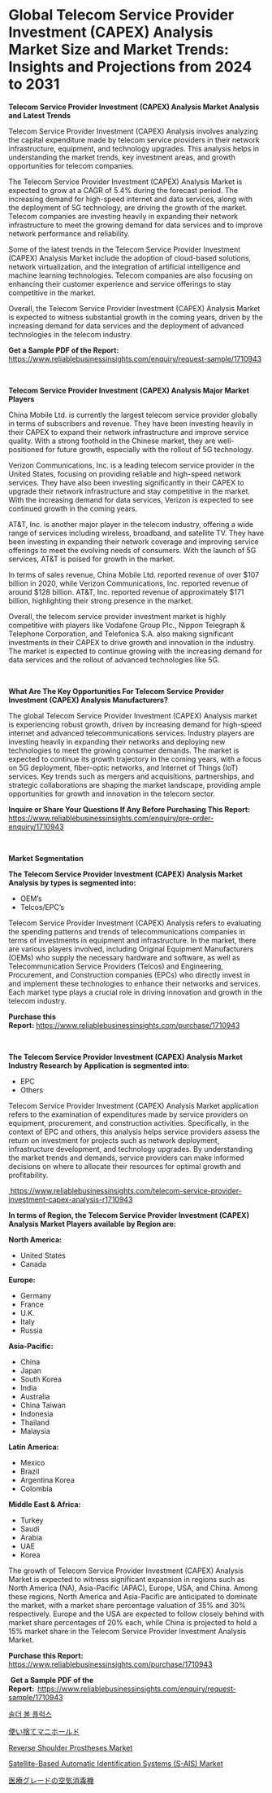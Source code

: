 <p><h1>Global Telecom Service Provider Investment (CAPEX) Analysis Market Size and Market Trends: Insights and Projections from 2024 to 2031</h1></p><p><strong>Telecom Service Provider Investment (CAPEX) Analysis Market Analysis and Latest Trends</strong></p>
<p><p>Telecom Service Provider Investment (CAPEX) Analysis involves analyzing the capital expenditure made by telecom service providers in their network infrastructure, equipment, and technology upgrades. This analysis helps in understanding the market trends, key investment areas, and growth opportunities for telecom companies.</p><p>The Telecom Service Provider Investment (CAPEX) Analysis Market is expected to grow at a CAGR of 5.4% during the forecast period. The increasing demand for high-speed internet and data services, along with the deployment of 5G technology, are driving the growth of the market. Telecom companies are investing heavily in expanding their network infrastructure to meet the growing demand for data services and to improve network performance and reliability.</p><p>Some of the latest trends in the Telecom Service Provider Investment (CAPEX) Analysis Market include the adoption of cloud-based solutions, network virtualization, and the integration of artificial intelligence and machine learning technologies. Telecom companies are also focusing on enhancing their customer experience and service offerings to stay competitive in the market.</p><p>Overall, the Telecom Service Provider Investment (CAPEX) Analysis Market is expected to witness substantial growth in the coming years, driven by the increasing demand for data services and the deployment of advanced technologies in the telecom industry.</p></p>
<p><strong>Get a Sample PDF of the Report:&nbsp;</strong> <a href="https://www.reliablebusinessinsights.com/enquiry/request-sample/1710943">https://www.reliablebusinessinsights.com/enquiry/request-sample/1710943</a></p>
<p>&nbsp;</p>
<p><strong>Telecom Service Provider Investment (CAPEX) Analysis Major Market Players</strong></p>
<p><p>China Mobile Ltd. is currently the largest telecom service provider globally in terms of subscribers and revenue. They have been investing heavily in their CAPEX to expand their network infrastructure and improve service quality. With a strong foothold in the Chinese market, they are well-positioned for future growth, especially with the rollout of 5G technology.</p><p>Verizon Communications, Inc. is a leading telecom service provider in the United States, focusing on providing reliable and high-speed network services. They have also been investing significantly in their CAPEX to upgrade their network infrastructure and stay competitive in the market. With the increasing demand for data services, Verizon is expected to see continued growth in the coming years.</p><p>AT&T, Inc. is another major player in the telecom industry, offering a wide range of services including wireless, broadband, and satellite TV. They have been investing in expanding their network coverage and improving service offerings to meet the evolving needs of consumers. With the launch of 5G services, AT&T is poised for growth in the market.</p><p>In terms of sales revenue, China Mobile Ltd. reported revenue of over $107 billion in 2020, while Verizon Communications, Inc. reported revenue of around $128 billion. AT&T, Inc. reported revenue of approximately $171 billion, highlighting their strong presence in the market.</p><p>Overall, the telecom service provider investment market is highly competitive with players like Vodafone Group Plc., Nippon Telegraph & Telephone Corporation, and Telefonica S.A. also making significant investments in their CAPEX to drive growth and innovation in the industry. The market is expected to continue growing with the increasing demand for data services and the rollout of advanced technologies like 5G.</p></p>
<p>&nbsp;</p>
<p><strong>What Are The Key Opportunities For Telecom Service Provider Investment (CAPEX) Analysis Manufacturers?</strong></p>
<p><p>The global Telecom Service Provider Investment (CAPEX) Analysis market is experiencing robust growth, driven by increasing demand for high-speed internet and advanced telecommunications services. Industry players are investing heavily in expanding their networks and deploying new technologies to meet the growing consumer demands. The market is expected to continue its growth trajectory in the coming years, with a focus on 5G deployment, fiber-optic networks, and Internet of Things (IoT) services. Key trends such as mergers and acquisitions, partnerships, and strategic collaborations are shaping the market landscape, providing ample opportunities for growth and innovation in the telecom sector.</p></p>
<p><strong>Inquire or Share Your Questions If Any Before Purchasing This Report:</strong> <a href="https://www.reliablebusinessinsights.com/enquiry/pre-order-enquiry/1710943">https://www.reliablebusinessinsights.com/enquiry/pre-order-enquiry/1710943</a></p>
<p>&nbsp;</p>
<p><strong>Market Segmentation</strong></p>
<p><strong>The Telecom Service Provider Investment (CAPEX) Analysis Market Analysis by types is segmented into:</strong></p>
<p><ul><li>OEM’s</li><li>Telcos/EPC’s</li></ul></p>
<p><p>Telecom Service Provider Investment (CAPEX) Analysis refers to evaluating the spending patterns and trends of telecommunications companies in terms of investments in equipment and infrastructure. In the market, there are various players involved, including Original Equipment Manufacturers (OEMs) who supply the necessary hardware and software, as well as Telecommunication Service Providers (Telcos) and Engineering, Procurement, and Construction companies (EPCs) who directly invest in and implement these technologies to enhance their networks and services. Each market type plays a crucial role in driving innovation and growth in the telecom industry.</p></p>
<p><strong>Purchase this Report:&nbsp;</strong><a href="https://www.reliablebusinessinsights.com/purchase/1710943">https://www.reliablebusinessinsights.com/purchase/1710943</a></p>
<p>&nbsp;</p>
<p><strong>The Telecom Service Provider Investment (CAPEX) Analysis Market Industry Research by Application is segmented into:</strong></p>
<p><ul><li>EPC</li><li>Others</li></ul></p>
<p><p>Telecom Service Provider Investment (CAPEX) Analysis Market application refers to the examination of expenditures made by service providers on equipment, procurement, and construction activities. Specifically, in the context of EPC and others, this analysis helps service providers assess the return on investment for projects such as network deployment, infrastructure development, and technology upgrades. By understanding the market trends and demands, service providers can make informed decisions on where to allocate their resources for optimal growth and profitability.</p></p>
<p><a href="https://www.reliablebusinessinsights.com/telecom-service-provider-investment-capex-analysis-r1710943">&nbsp;https://www.reliablebusinessinsights.com/telecom-service-provider-investment-capex-analysis-r1710943</a></p>
<p><strong>In terms of Region, the Telecom Service Provider Investment (CAPEX) Analysis Market Players available by Region are:</strong></p>
<p>
    <p> <strong> North America: </strong>
        <ul>
            <li>United States</li>
            <li>Canada</li>
        </ul>
        </p> 
    <p> <strong> Europe: </strong>
        <ul>
            <li>Germany</li>
            <li>France</li>
            <li>U.K.</li>
            <li>Italy</li>
            <li>Russia</li>
        </ul>
        </p> 
    <p> <strong> Asia-Pacific: </strong>
        <ul>
            <li>China</li>
            <li>Japan</li>
            <li>South Korea</li>
            <li>India</li>
            <li>Australia</li>
            <li>China Taiwan</li>
            <li>Indonesia</li>
            <li>Thailand</li>
            <li>Malaysia</li>
        </ul>
        </p> 
    <p> <strong> Latin America: </strong>
        <ul>
            <li>Mexico</li>
            <li>Brazil</li>
            <li>Argentina Korea</li>
            <li>Colombia</li>
        </ul>
        </p> 
    <p> <strong> Middle East & Africa: </strong>
        <ul>
            <li>Turkey</li>
            <li>Saudi</li>
            <li>Arabia</li>
            <li>UAE</li>
            <li>Korea</li>
        </ul>
    </p>
    </p>
<p><p>The growth of Telecom Service Provider Investment (CAPEX) Analysis Market is expected to witness significant expansion in regions such as North America (NA), Asia-Pacific (APAC), Europe, USA, and China. Among these regions, North America and Asia-Pacific are anticipated to dominate the market, with a market share percentage valuation of 35% and 30% respectively. Europe and the USA are expected to follow closely behind with market share percentages of 20% each, while China is projected to hold a 15% market share in the Telecom Service Provider Investment Analysis Market.</p></p>
<p><strong>Purchase this Report: </strong><a href="https://www.reliablebusinessinsights.com/purchase/1710943">https://www.reliablebusinessinsights.com/purchase/1710943</a></p>
<p>&nbsp;<strong>Get a Sample PDF of the Report:&nbsp;&nbsp;</strong><a href="https://www.reliablebusinessinsights.com/enquiry/request-sample/1710943">https://www.reliablebusinessinsights.com/enquiry/request-sample/1710943</a></p>
<p><strong></strong></p>
<p><p><a href="https://github.com/fatmarawatan39/Market-Research-Report-List-1/blob/main/8240514107125.md">솔더 볼 플럭스</a></p><p><a href="https://github.com/lrlmopnhwd79300/Market-Research-Report-List-2/blob/main/2703529126617.md">使い捨てマニホールド</a></p><p><a href="https://github.com/cecuraprangm/Market-Research-Report-List-3/blob/main/reverse-shoulder-prostheses-market.md">Reverse Shoulder Prostheses Market</a></p><p><a href="https://github.com/ChiragRP21/Market-Research-Report-List-5/blob/main/satellite-based-automatic-identification-systems-s-ais-market.md">Satellite-Based Automatic Identification Systems (S-AIS) Market</a></p><p><a href="https://github.com/AbigaleHuel/Market-Research-Report-List-1/blob/main/6862580126616.md">医療グレードの空気消毒機</a></p></p>